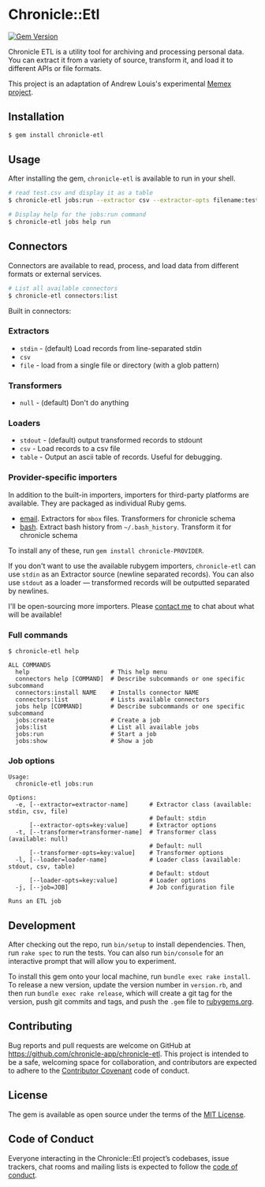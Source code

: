 # Chronicle::Etl

[![Gem Version](https://badge.fury.io/rb/chronicle-etl.svg)](https://badge.fury.io/rb/chronicle-etl)

Chronicle ETL is a utility tool for archiving and processing personal data. You can extract it from a variety of source, transform it, and load it to different APIs or file formats.

This project is an adaptation of Andrew Louis's experimental [Memex project](https://hyfen.net/memex).

## Installation

```bash
$ gem install chronicle-etl
```

## Usage

After installing the gem, `chronicle-etl` is available to run in your shell.

```bash
# read test.csv and display it as a table
$ chronicle-etl jobs:run --extractor csv --extractor-opts filename:test.csv --loader table

# Display help for the jobs:run command
$ chronicle-etl jobs help run
```

## Connectors

Connectors are available to read, process, and load data from different formats or external services.

```bash
# List all available connectors
$ chronicle-etl connectors:list
```

Built in connectors:

### Extractors
- `stdin` - (default) Load records from line-separated stdin
- `csv`
- `file` - load from a single file or directory (with a glob pattern)

### Transformers
- `null` - (default) Don't do anything

### Loaders
- `stdout` - (default) output transformed records to stdount
- `csv` - Load records to a csv file
- `table` - Output an ascii table of records. Useful for debugging.

### Provider-specific importers

In addition to the built-in importers, importers for third-party platforms are available. They are packaged as individual Ruby gems.

- [email](https://github.com/chronicle-app/chronicle-email). Extractors for `mbox` files. Transformers for chronicle schema
- [bash](https://github.com/chronicle-app/chronicle-bash). Extract bash history from `~/.bash_history`. Transform it for chronicle schema

To install any of these, run `gem install chronicle-PROVIDER`. 

If you don't want to use the available rubygem importers, `chronicle-etl` can use `stdin` as an Extractor source (newline separated records). You can also use `stdout` as a loader — transformed records will be outputted separated by newlines.

I'll be open-sourcing more importers. Please [contact me](mailto:andrew@hyfen.net) to chat about what will be available!

### Full commands

```
$ chronicle-etl help 

ALL COMMANDS
  help                       # This help menu
  connectors help [COMMAND]  # Describe subcommands or one specific subcommand
  connectors:install NAME    # Installs connector NAME
  connectors:list            # Lists available connectors
  jobs help [COMMAND]        # Describe subcommands or one specific subcommand
  jobs:create                # Create a job
  jobs:list                  # List all available jobs
  jobs:run                   # Start a job
  jobs:show                  # Show a job
```

### Job options

```
Usage:
  chronicle-etl jobs:run

Options:
  -e, [--extractor=extractor-name]      # Extractor class (available: stdin, csv, file)
                                        # Default: stdin
      [--extractor-opts=key:value]      # Extractor options
  -t, [--transformer=transformer-name]  # Transformer class (available: null)
                                        # Default: null
      [--transformer-opts=key:value]    # Transformer options
  -l, [--loader=loader-name]            # Loader class (available: stdout, csv, table)
                                        # Default: stdout
      [--loader-opts=key:value]         # Loader options
  -j, [--job=JOB]                       # Job configuration file

Runs an ETL job
```

## Development

After checking out the repo, run `bin/setup` to install dependencies. Then, run `rake spec` to run the tests. You can also run `bin/console` for an interactive prompt that will allow you to experiment.

To install this gem onto your local machine, run `bundle exec rake install`. To release a new version, update the version number in `version.rb`, and then run `bundle exec rake release`, which will create a git tag for the version, push git commits and tags, and push the `.gem` file to [rubygems.org](https://rubygems.org).

## Contributing

Bug reports and pull requests are welcome on GitHub at https://github.com/chronicle-app/chronicle-etl. This project is intended to be a safe, welcoming space for collaboration, and contributors are expected to adhere to the [Contributor Covenant](http://contributor-covenant.org) code of conduct.

## License

The gem is available as open source under the terms of the [MIT License](https://opensource.org/licenses/MIT).

## Code of Conduct

Everyone interacting in the Chronicle::Etl project’s codebases, issue trackers, chat rooms and mailing lists is expected to follow the [code of conduct](https://github.com/chronicle-app/chronicle-etl/blob/master/CODE_OF_CONDUCT.md).
